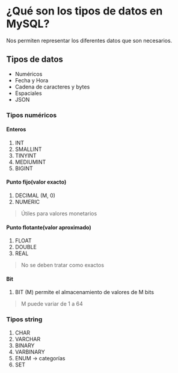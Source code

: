 # ¿Qué son los tipos de datos en MySQL?
Nos permiten representar los diferentes datos que son necesarios.

## Tipos de datos
* Numéricos
* Fecha y Hora
* Cadena de caracteres y bytes
* Espaciales
* JSON


### Tipos numéricos
#### Enteros
1. INT
2. SMALLINT
3. TINYINT
4. MEDIUMINT
5. BIGINT
#### Punto fijo(valor exacto)
1. DECIMAL (M, 0)
2. NUMERIC
> Útiles para valores monetarios
#### Punto flotante(valor aproximado)
1. FLOAT
2. DOUBLE
3. REAL
> No se deben tratar como exactos
#### Bit
1. BIT (M) permite el almacenamiento de valores de M bits
> M puede variar de 1 a 64

### Tipos string
1. CHAR
2. VARCHAR
3. BINARY
4. VARBINARY
5. ENUM -> categorías
6. SET 